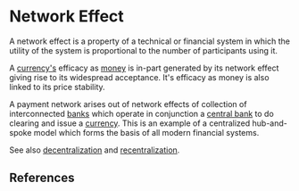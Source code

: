 # Network Effect
A network effect is a property of a technical or financial system in which the utility of the system is proportional to the number of participants using it.

A [currency's](currency.md) efficacy as [money](money.md) is in-part generated by its network effect giving rise to its widespread acceptance. It's efficacy as money is also linked to its price stability. 

A payment network arises out of network effects of collection of interconnected [banks](bank.md) which operate in conjunction a [central bank](central-banks.md) to do clearing and issue a [currency](currency.md). This is an example of a centralized hub-and-spoke model which forms the basis of all modern financial systems.

See also [decentralization](decentralization.md) and [recentralization](recentralization.md).

## References 